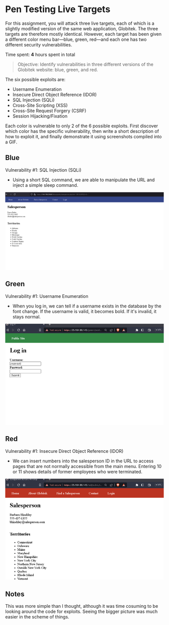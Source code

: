 # Pen Testing Live Targets

For this assignment, you will attack three live targets, each of which is a slightly modified version of the same web application, Globitek. The three targets are therefore mostly identical. However, each target has been given a different color menu bar—blue, green, red—and each one has two different security vulnerabilities.

Time spent: **4** hours spent in total

> Objective: Identify vulnerabilities in three different versions of the Globitek website: blue, green, and red.

The six possible exploits are:

* Username Enumeration
* Insecure Direct Object Reference (IDOR)
* SQL Injection (SQLi)
* Cross-Site Scripting (XSS)
* Cross-Site Request Forgery (CSRF)
* Session Hijacking/Fixation

Each color is vulnerable to only 2 of the 6 possible exploits. First discover which color has the specific vulnerability, then write a short description of how to exploit it, and finally demonstrate it using screenshots compiled into a GIF.

## Blue

Vulnerability #1: SQL Injection (SQLi)

+ Using a short SQL command, we are able to manipulate the URL and inject a simple sleep command. 

<img src="blue-vuln1.gif">


## Green

Vulnerability #1: Username Enumeration

+ When you log in, we can tell if a username exists in the database by the font change. If the username is valid, it becomes bold. If it's invalid, it stays normal.

<img src="green-vuln1.gif">


## Red

Vulnerability #1: Insecure Direct Object Reference (IDOR)

+ We can insert numbers into the salesperson ID in the URL to access pages that are not normally accessible from the main menu. Entering  10 or 11 shows details of former employees who were terminated.

<img src="red-vuln1.gif">


## Notes 

This was more simple than I thought, although it was time cosuming to be looking around the code for exploits. Seeing the bigger picture was much easier in the scheme of things.


